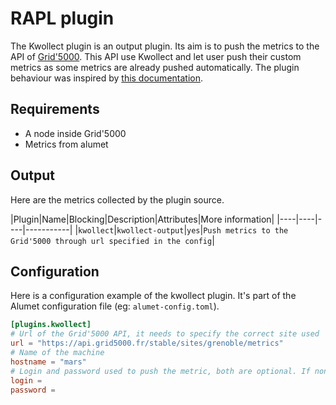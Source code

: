 # RAPL plugin

The Kwollect plugin is an output plugin. Its aim is to push the metrics to the API of [Grid'5000](https://www.grid5000.fr/w/Grid5000:Home).
This API use Kwollect and let user push their custom metrics as some metrics are already pushed automatically.
The plugin behaviour was inspired by [this documentation](https://www.grid5000.fr/w/Monitoring_Using_Kwollect).

## Requirements

- A node inside Grid'5000
- Metrics from alumet

## Output

Here are the metrics collected by the plugin source.

|Plugin|Name|Blocking|Description|Attributes|More information|
|----|----|----|-----------|
|`kwollect`|`kwollect-output`|`yes`|`Push metrics to the Grid'5000 through url specified in the config`|

## Configuration

Here is a configuration example of the kwollect plugin. It's part of the Alumet configuration file (eg: `alumet-config.toml`).

```toml
[plugins.kwollect]
# Url of the Grid'5000 API, it needs to specify the correct site used
url = "https://api.grid5000.fr/stable/sites/grenoble/metrics"
# Name of the machine
hostname = "mars"
# Login and password used to push the metric, both are optional. If none are specified, it will push using the current user
login = 
password = 
```
